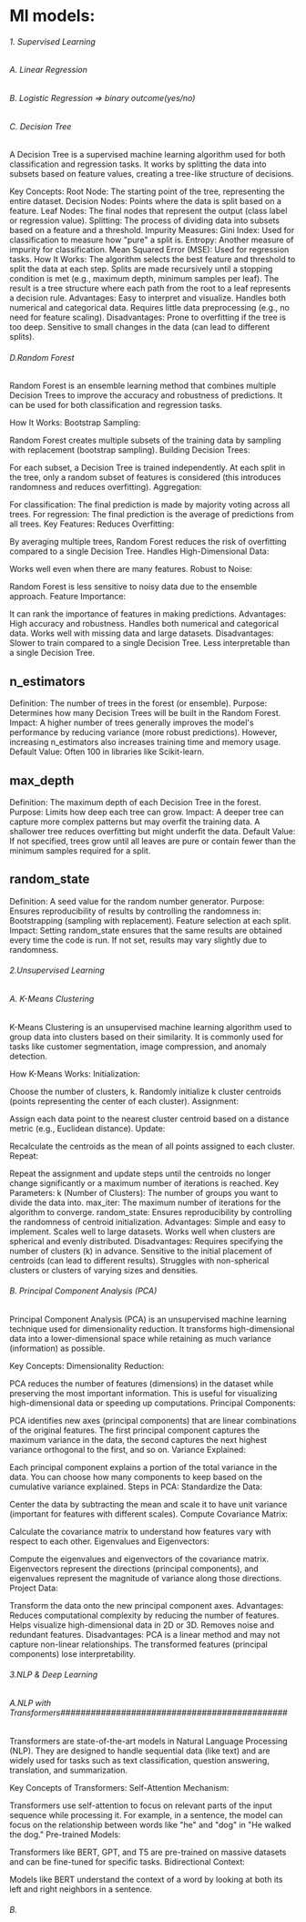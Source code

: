 # Ml models:


######  1. Supervised Learning ######################
######  A. Linear Regression  #######################
###### B. Logistic Regression => binary outcome(yes/no) ################
###### C. Decision Tree  ######################
A Decision Tree is a supervised machine learning algorithm used for both classification and regression tasks. It works by splitting the data into subsets based on feature values, creating a tree-like structure of decisions.

Key Concepts:
Root Node: The starting point of the tree, representing the entire dataset.
Decision Nodes: Points where the data is split based on a feature.
Leaf Nodes: The final nodes that represent the output (class label or regression value).
Splitting: The process of dividing data into subsets based on a feature and a threshold.
Impurity Measures:
Gini Index: Used for classification to measure how "pure" a split is.
Entropy: Another measure of impurity for classification.
Mean Squared Error (MSE): Used for regression tasks.
How It Works:
The algorithm selects the best feature and threshold to split the data at each step.
Splits are made recursively until a stopping condition is met (e.g., maximum depth, minimum samples per leaf).
The result is a tree structure where each path from the root to a leaf represents a decision rule.
Advantages:
Easy to interpret and visualize.
Handles both numerical and categorical data.
Requires little data preprocessing (e.g., no need for feature scaling).
Disadvantages:
Prone to overfitting if the tree is too deep.
Sensitive to small changes in the data (can lead to different splits).
###### D.Random Forest ############
Random Forest is an ensemble learning method that combines multiple Decision Trees to improve the accuracy and robustness of predictions. It can be used for both classification and regression tasks.

How It Works:
Bootstrap Sampling:

Random Forest creates multiple subsets of the training data by sampling with replacement (bootstrap sampling).
Building Decision Trees:

For each subset, a Decision Tree is trained independently.
At each split in the tree, only a random subset of features is considered (this introduces randomness and reduces overfitting).
Aggregation:

For classification: The final prediction is made by majority voting across all trees.
For regression: The final prediction is the average of predictions from all trees.
Key Features:
Reduces Overfitting:

By averaging multiple trees, Random Forest reduces the risk of overfitting compared to a single Decision Tree.
Handles High-Dimensional Data:

Works well even when there are many features.
Robust to Noise:

Random Forest is less sensitive to noisy data due to the ensemble approach.
Feature Importance:

It can rank the importance of features in making predictions.
Advantages:
High accuracy and robustness.
Handles both numerical and categorical data.
Works well with missing data and large datasets.
Disadvantages:
Slower to train compared to a single Decision Tree.
Less interpretable than a single Decision Tree.

  ## n_estimators
  Definition: The number of trees in the forest (or ensemble).
  Purpose: Determines how many Decision Trees will be built in the Random Forest.
  Impact:
  A higher number of trees generally improves the model's performance by reducing variance (more robust predictions).
  However, increasing n_estimators also increases training time and memory usage.
  Default Value: Often 100 in libraries like Scikit-learn.
  ## max_depth
  Definition: The maximum depth of each Decision Tree in the forest.
  Purpose: Limits how deep each tree can grow.
  Impact:
  A deeper tree can capture more complex patterns but may overfit the training data.
  A shallower tree reduces overfitting but might underfit the data.
  Default Value: If not specified, trees grow until all leaves are pure or contain fewer than the minimum samples required for a split.
  ## random_state
  Definition: A seed value for the random number generator.
  Purpose: Ensures reproducibility of results by controlling the randomness in:
  Bootstrapping (sampling with replacement).
  Feature selection at each split.
  Impact:
  Setting random_state ensures that the same results are obtained every time the code is run.
  If not set, results may vary slightly due to randomness.

###### 2.Unsupervised Learning ###############################################
###### A. K-Means Clustering #################################################
K-Means Clustering is an unsupervised machine learning algorithm used to group data into clusters based on their similarity. It is commonly used for tasks like customer segmentation, image compression, and anomaly detection.

How K-Means Works:
Initialization:

Choose the number of clusters, k.
Randomly initialize k cluster centroids (points representing the center of each cluster).
Assignment:

Assign each data point to the nearest cluster centroid based on a distance metric (e.g., Euclidean distance).
Update:

Recalculate the centroids as the mean of all points assigned to each cluster.
Repeat:

Repeat the assignment and update steps until the centroids no longer change significantly or a maximum number of iterations is reached.
Key Parameters:
k (Number of Clusters): The number of groups you want to divide the data into.
max_iter: The maximum number of iterations for the algorithm to converge.
random_state: Ensures reproducibility by controlling the randomness of centroid initialization.
Advantages:
Simple and easy to implement.
Scales well to large datasets.
Works well when clusters are spherical and evenly distributed.
Disadvantages:
Requires specifying the number of clusters (k) in advance.
Sensitive to the initial placement of centroids (can lead to different results).
Struggles with non-spherical clusters or clusters of varying sizes and densities.

###### B. Principal Component Analysis (PCA) #######################################
Principal Component Analysis (PCA) is an unsupervised machine learning technique used for dimensionality reduction. It transforms high-dimensional data into a lower-dimensional space while retaining as much variance (information) as possible.

Key Concepts:
Dimensionality Reduction:

PCA reduces the number of features (dimensions) in the dataset while preserving the most important information.
This is useful for visualizing high-dimensional data or speeding up computations.
Principal Components:

PCA identifies new axes (principal components) that are linear combinations of the original features.
The first principal component captures the maximum variance in the data, the second captures the next highest variance orthogonal to the first, and so on.
Variance Explained:

Each principal component explains a portion of the total variance in the data.
You can choose how many components to keep based on the cumulative variance explained.
Steps in PCA:
Standardize the Data:

Center the data by subtracting the mean and scale it to have unit variance (important for features with different scales).
Compute Covariance Matrix:

Calculate the covariance matrix to understand how features vary with respect to each other.
Eigenvalues and Eigenvectors:

Compute the eigenvalues and eigenvectors of the covariance matrix.
Eigenvectors represent the directions (principal components), and eigenvalues represent the magnitude of variance along those directions.
Project Data:

Transform the data onto the new principal component axes.
Advantages:
Reduces computational complexity by reducing the number of features.
Helps visualize high-dimensional data in 2D or 3D.
Removes noise and redundant features.
Disadvantages:
PCA is a linear method and may not capture non-linear relationships.
The transformed features (principal components) lose interpretability.


###### 3.NLP & Deep Learning ##############################################
###### A.NLP with Transformers#############################################
Transformers are state-of-the-art models in Natural Language Processing (NLP). They are designed to handle sequential data (like text) and are widely used for tasks such as text classification, question answering, translation, and summarization.

Key Concepts of Transformers:
Self-Attention Mechanism:

Transformers use self-attention to focus on relevant parts of the input sequence while processing it.
For example, in a sentence, the model can focus on the relationship between words like "he" and "dog" in "He walked the dog."
Pre-trained Models:

Transformers like BERT, GPT, and T5 are pre-trained on massive datasets and can be fine-tuned for specific tasks.
Bidirectional Context:

Models like BERT understand the context of a word by looking at both its left and right neighbors in a sentence.

###### B. 
